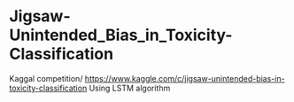 # Jigsaw-Unintended_Bias_in_Toxicity-Classification
Kaggal competition/
https://www.kaggle.com/c/jigsaw-unintended-bias-in-toxicity-classification
Using LSTM algorithm

